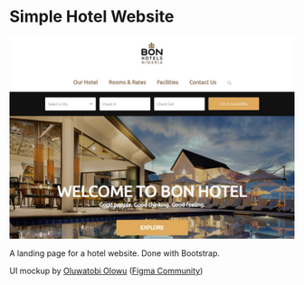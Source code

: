 # Simple Hotel Website

![Simple Hotel Website Screenshot](page_screenshot.jpg)

A landing page for a hotel website. Done with Bootstrap.

UI mockup by [Oluwatobi Olowu](https://www.figma.com/@oluwatobiolowu) ([Figma Community](https://www.figma.com/community))
